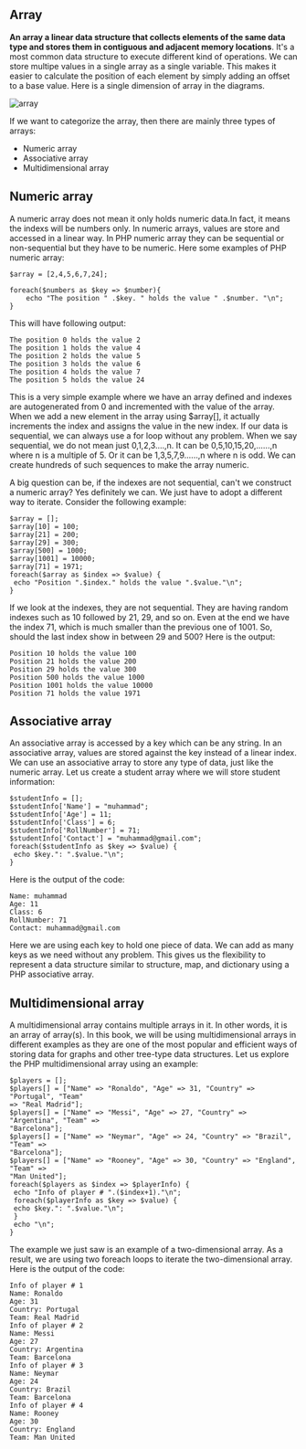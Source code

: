 ## Array
**An array a linear data structure that collects elements of the same data type and stores them in contiguous and adjacent memory locations**. It's a most common data structure to execute different kind of operations. We can store multipe values in a single array as a single variable. This makes it easier to calculate the position of each element by simply adding an offset to a base value. Here is a single dimension of array in the diagrams.

![array](https://user-images.githubusercontent.com/29992994/211781529-94e727b1-a358-4e32-814c-99cce0f4f57f.png)

If we want to categorize the array, then there are mainly three types of arrays:
* Numeric array
* Associative array
* Multidimensional array

## Numeric array
A numeric array does not mean it only holds numeric data.In fact, it means the indexs will be numbers only. In numeric arrays, values are store and accessed in a linear way. In PHP numeric array they can be sequential or non-sequential but they have to be numeric. Here some examples of PHP numeric array:

```
$array = [2,4,5,6,7,24];

foreach($numbers as $key => $number){
    echo "The position " .$key. " holds the value " .$number. "\n";
}
```
This will have following output:
```
The position 0 holds the value 2
The position 1 holds the value 4
The position 2 holds the value 5
The position 3 holds the value 6
The position 4 holds the value 7
The position 5 holds the value 24
```
This is a very simple example where we have an array defined and indexes are autogenerated from 0 and incremented with the value of the array. When we add a new element in the array using $array[], it actually increments the index and assigns the value in the new index. If our data is sequential, we can always use a for loop without any problem. When we say sequential, we do not mean just 0,1,2,3....,n. It can be 0,5,10,15,20,......,n where n is a multiple of 5. Or it can be 1,3,5,7,9......,n where n is odd. We can create hundreds of such sequences to make the array numeric.

A big question can be, if the indexes are not sequential, can't we construct a numeric array? Yes definitely we can. We just have to adopt a different way to iterate. Consider the following example:
```
$array = []; 
$array[10] = 100; 
$array[21] = 200; 
$array[29] = 300; 
$array[500] = 1000; 
$array[1001] = 10000; 
$array[71] = 1971; 
foreach($array as $index => $value) { 
 echo "Position ".$index." holds the value ".$value."\n"; 
}
```
If we look at the indexes, they are not sequential. They are having random indexes such as 10 followed by 21, 29, and so on. Even at the end we have the index 71, which is much smaller than the previous one of 1001. So, should the last index show in between 29 and 500? Here is the output:
```
Position 10 holds the value 100 
Position 21 holds the value 200 
Position 29 holds the value 300 
Position 500 holds the value 1000 
Position 1001 holds the value 10000 
Position 71 holds the value 1971
```
## Associative array
An associative array is accessed by a key which can be any string. In an associative array, values are stored against the key instead of a linear index. We can use an associative array to store any type of data, just like the numeric array. Let us create a student array where we will store student information:
```
$studentInfo = []; 
$studentInfo['Name'] = "muhammad"; 
$studentInfo['Age'] = 11; 
$studentInfo['Class'] = 6; 
$studentInfo['RollNumber'] = 71; 
$studentInfo['Contact'] = "muhammad@gmail.com"; 
foreach($studentInfo as $key => $value) { 
 echo $key.": ".$value."\n"; 
}
```
Here is the output of the code:
```
Name: muhammad 
Age: 11 
Class: 6 
RollNumber: 71 
Contact: muhammad@gmail.com 
```
Here we are using each key to hold one piece of data. We can add as many keys as we need without any problem. This gives us the flexibility to represent a data structure similar to structure, map, and dictionary using a PHP associative array.

## Multidimensional array
A multidimensional array contains multiple arrays in it. In other words, it is an array of array(s). In this book, we will be using multidimensional arrays in different examples as they are one of the most popular and efficient ways of storing data for graphs and other tree-type data structures. Let us explore the PHP multidimensional array using an example:

```
$players = [];
$players[] = ["Name" => "Ronaldo", "Age" => 31, "Country" => "Portugal", "Team"
=> "Real Madrid"];
$players[] = ["Name" => "Messi", "Age" => 27, "Country" => "Argentina", "Team" =>
"Barcelona"];
$players[] = ["Name" => "Neymar", "Age" => 24, "Country" => "Brazil", "Team" =>
"Barcelona"];
$players[] = ["Name" => "Rooney", "Age" => 30, "Country" => "England", "Team" =>
"Man United"];
foreach($players as $index => $playerInfo) { 
 echo "Info of player # ".($index+1)."\n";
 foreach($playerInfo as $key => $value) { 
 echo $key.": ".$value."\n";
 } 
 echo "\n";
}
```
The example we just saw is an example of a two-dimensional array. As a result, we are using two foreach loops to iterate the two-dimensional array.
Here is the output of the code:
```
Info of player # 1 
Name: Ronaldo 
Age: 31 
Country: Portugal 
Team: Real Madrid 
Info of player # 2 
Name: Messi 
Age: 27 
Country: Argentina 
Team: Barcelona 
Info of player # 3 
Name: Neymar 
Age: 24 
Country: Brazil 
Team: Barcelona 
Info of player # 4 
Name: Rooney 
Age: 30 
Country: England 
Team: Man United
```
